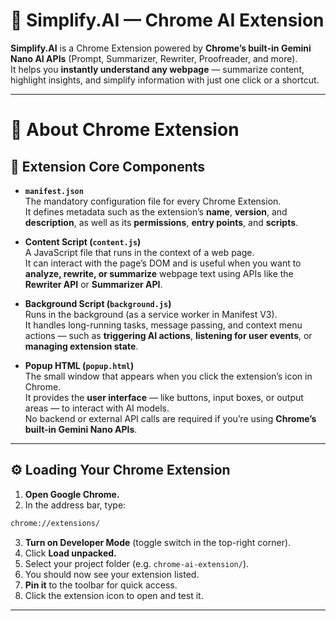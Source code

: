 # 🧠 Simplify.AI — Chrome AI Extension  

**Simplify.AI** is a Chrome Extension powered by **Chrome’s built-in Gemini Nano AI APIs** (Prompt, Summarizer, Rewriter, Proofreader, and more).  
It helps you **instantly understand any webpage** — summarize content, highlight insights, and simplify information with just one click or a shortcut.

---

# 🧠 About Chrome Extension
## 🧩 Extension Core Components

- **`manifest.json`**  
  The mandatory configuration file for every Chrome Extension.  
  It defines metadata such as the extension’s **name**, **version**, and **description**, as well as its **permissions**, **entry points**, and **scripts**.

- **Content Script (`content.js`)**  
  A JavaScript file that runs in the context of a web page.  
  It can interact with the page’s DOM and is useful when you want to **analyze, rewrite, or summarize** webpage text using APIs like the **Rewriter API** or **Summarizer API**.

- **Background Script (`background.js`)**  
  Runs in the background (as a service worker in Manifest V3).  
  It handles long-running tasks, message passing, and context menu actions — such as **triggering AI actions**, **listening for user events**, or **managing extension state**.

- **Popup HTML (`popup.html`)**  
  The small window that appears when you click the extension’s icon in Chrome.  
  It provides the **user interface** — like buttons, input boxes, or output areas — to interact with AI models.  
  No backend or external API calls are required if you’re using **Chrome’s built-in Gemini Nano APIs**.

---

## ⚙️ Loading Your Chrome Extension

1. **Open Google Chrome.**  
2. In the address bar, type:  
```bash
chrome://extensions/
```
3. **Turn on Developer Mode** (toggle switch in the top-right corner).  
4. Click **Load unpacked.**  
5. Select your project folder (e.g. `chrome-ai-extension/`).  
6. You should now see your extension listed.  
7. **Pin it** to the toolbar for quick access.  
8. Click the extension icon to open and test it.

---
